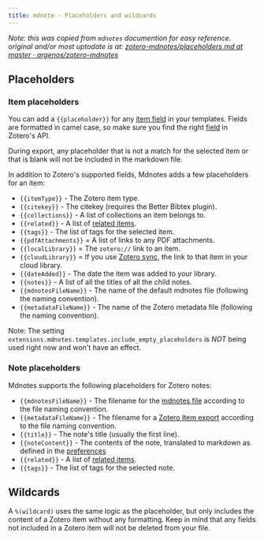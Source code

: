 ```yaml
---
title: mdnote - Placeholders and wildcards
---
```


*Note: this was copied from `mdnotes` documention for easy reference. original and/or most uptodate is at: [zotero-mdnotes/placeholders.md at master · argenos/zotero-mdnotes](https://github.com/argenos/zotero-mdnotes/blob/master/docs/versioned_docs/version-0.1.3/advanced/placeholders.md)*

## Placeholders

### Item placeholders

You can add a `{{placeholder}}` for any [item field](https://www.zotero.org/support/kb/item_types_and_fields) in your templates. Fields are formatted in camel case, so make sure you find the right [field](https://api.zotero.org/itemFields?pprint=1) in Zotero's API.

During export, any placeholder that is not a match for the selected item or that is blank will not be included in the markdown file.

In addition to Zotero's supported fields, Mdnotes adds a few placeholders for an item:

- `{{itemType}}` - The Zotero item type.
- `{{citekey}}` - The citekey (requires the Better Bibtex plugin).
- `{{collections}}` - A list of collections an item belongs to.
- `{{related}}` - A list of [related items](https://www.zotero.org/support/related).
- `{{tags}}` - The list of tags for the selected item.
- `{{pdfAttachments}}` = A list of links to any PDF attachments.
- `{{localLibrary}}` = The `zotero://` link to an item.
- `{{cloudLibrary}}` = If you use [Zotero sync](https://www.zotero.org/support/sync), the link to that item in your cloud library.
- `{{dateAdded}}` - The date the item was added to your library.
- `{{notes}}` - A list of all the titles of all the child notes.
- `{{mdnotesFileName}}` - The name of the default mdnotes file (following the naming convention).
- `{{metadataFileName}}` - The name of the Zotero metadata file (following the naming convention).

Note: The setting `extensions.mdnotes.templates.include_empty_placeholders` is _NOT_ being used right now and won't have an effect.

### Note placeholders

Mdnotes supports the following placeholders for Zotero notes:

- `{{mdnotesFileName}}` - The filename for the [mdnotes file](../getting-started/configuration.md#file-naming-convention) according to the file naming convention.
- `{{metadataFileName}}` - The filename for a [Zotero Item export](../getting-started/configuration.md#file-naming-convention) according to the file naming convention.
- `{{title}}` - The note's title (usually the first line).
- `{{noteContent}}` - The contents of the note, translated to markdown as defined in the [preferences](./formatting.md#zotero-note-formatting)
- `{{related}}` - A list of [related items](https://www.zotero.org/support/related).
- `{{tags}}` - The list of tags for the selected note.

## Wildcards

A `%(wildcard)` uses the same logic as the placeholder, but only includes the content of a Zotero item without any formatting. Keep in mind that any fields not included in a Zotero item will not be deleted from your file.

